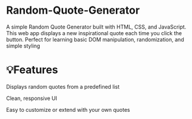 # Random-Quote-Generator
A simple Random Quote Generator built with HTML, CSS, and JavaScript. This web app displays a new inspirational quote each time you click the button. Perfect for learning basic DOM manipulation, randomization, and simple styling


# 💡Features

Displays random quotes from a predefined list

Clean, responsive UI

Easy to customize or extend with your own quotes
